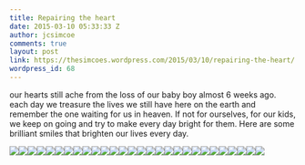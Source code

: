 ```yaml
---
title: Repairing the heart
date: 2015-03-10 05:33:33 Z
author: jcsimcoe
comments: true
layout: post
link: https://thesimcoes.wordpress.com/2015/03/10/repairing-the-heart/
wordpress_id: 68
---
```


our hearts still ache from the loss of our baby boy almost 6 weeks ago. each day we treasure the lives we still have here on the earth and remember the one waiting for us in heaven. If not for ourselves, for our kids, we keep on going and try to make every day bright for them. Here are some brilliant smiles that brighten our lives every day.

![](/public/assets/115677783c449f25281f757a683a3d9d/tumblr_inline_nkzdgj9AZh1qb8l8q.jpg)![](/public/assets/735ebee1c10136bc13326890386d2205/tumblr_inline_nkzds6h4LT1qb8l8q.jpg)![](/public/assets/1da398efcc878bead927cc315ac36ab1/tumblr_inline_nkzdseTeXx1qb8l8q.jpg)![](/public/assets/745a538177623ab9fde00b4fa9a1cfd9/tumblr_inline_nkzdspxNN81qb8l8q.jpg)![](/public/assets/c0805ca07280ab6bc9fa59d22da607b9/tumblr_inline_nkzdsxxZdb1qb8l8q.jpg)![](/public/assets/4be72d0ff4b9d968e6bc938187195826/tumblr_inline_nkzdt4Dmo91qb8l8q.jpg)![](/public/assets/83ae1a97cfa5b5902617135dd3742f25/tumblr_inline_nkzdtckC4I1qb8l8q.jpg)![](/public/assets/4b2aa864d04237ed541ce6eca99e52cd/tumblr_inline_nkzdtmZQCp1qb8l8q.jpg)![](/public/assets/5e3dfe35db41e62e9966cc837e831843/tumblr_inline_nkzdtyIzU11qb8l8q.jpg)![](/public/assets/3835786aeb854cb2e75b9ddc96c952da/tumblr_inline_nkzduhrWmT1qb8l8q.jpg)![](/public/assets/ea830a63088deb7a69b3042ac2bc360e/tumblr_inline_nkzduwY3Fh1qb8l8q.jpg)![](/public/assets/7dfc61928a01669c2978691a11094a62/tumblr_inline_nkzdv3cGZU1qb8l8q.jpg)![](/public/assets/89cc7468fbbd6a2e2805d113ef36f227/tumblr_inline_nkzdvpBDTe1qb8l8q.jpg)![](/public/assets/b0f7816c3f9eb8ab413c6e9b5bca8e1f/tumblr_inline_nkzdwcWHhT1qb8l8q.jpg)![](/public/assets/62252db1e0314767210ee8308ecfe1f0/tumblr_inline_nkzdxaYQWU1qb8l8q.jpg)![](/public/assets/351a0902dfe2ead62b0d9d4570fa3c53/tumblr_inline_nkzdxyByn91qb8l8q.jpg)![](/public/assets/1d4eec26055300366a67e53c4fda391a/tumblr_inline_nkzdyvyWMY1qb8l8q.jpg)![](/public/assets/c97c970718750fdfb7456fe75ccfc38e/tumblr_inline_nkzdz0B3j51qb8l8q.jpg)![](/public/assets/2b225a45a9164fc9c5a07193d04c17c8/tumblr_inline_nkzdz7GelZ1qb8l8q.jpg)![](/public/assets/0f1109fe0214a41d7b31d2a5995e98f7/tumblr_inline_nkzdzmcIrE1qb8l8q.jpg)![](/public/assets/65397cd663ca86e70dba3c938b7cdaf1/tumblr_inline_nkzdzuYd6h1qb8l8q.jpg)![](/public/assets/e38020ca1c719f37380aa98ad6dc7c8e/tumblr_inline_nkze04rg0m1qb8l8q.jpg)![](/public/assets/90bd2b150c50ceaa593b1e93a006f876/tumblr_inline_nkze0hnF8b1qb8l8q.jpg)![](/public/assets/cc8f85d629fffad0bcd5c450b647beab/tumblr_inline_nkze0tjDhu1qb8l8q.jpg)![](/public/assets/47a68218536d5edc49c845f779ccf835/tumblr_inline_nkze14C3bX1qb8l8q.jpg)![](/public/assets/bca7a5d4861699f8d747e7f8c4d929e1/tumblr_inline_nkze1kX9R81qb8l8q.jpg)![](/public/assets/91320c1a755e399b4394bb03300d2395/tumblr_inline_nkze1wmrpN1qb8l8q.jpg)![](/public/assets/d7550dab843fa7e57c376f2aab340ea6/tumblr_inline_nkze27b6fp1qb8l8q.jpg)
